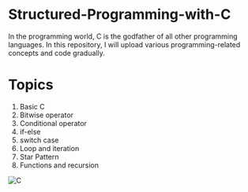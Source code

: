 # Structured-Programming-with-C
In the programming world, C is the godfather of all other programming languages. In this repository, I will upload various programming-related concepts and code gradually. 

# Topics
1. Basic C
2. Bitwise operator
3. Conditional operator
4. if-else
5. switch case
6. Loop and iteration
7. Star Pattern
8. Functions and recursion
 
 
![C](https://user-images.githubusercontent.com/119800014/211060808-647826e3-785a-426e-9ade-b473c806138f.PNG)
